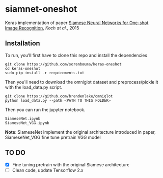 # siamnet-oneshot
Keras implementation of paper [Siamese Neural Networks for One-shot Image Recognition](https://www.cs.cmu.edu/~rsalakhu/papers/oneshot1.pdf), *Koch at al.*, 2015
## Installation
To run, you'll first have to clone this repo and install the dependencies
```
git clone https://github.com/sorenbouma/keras-oneshot
cd keras-oneshot
sudo pip install -r requirements.txt
```
Then you'll need to download the omniglot dataset and preprocess/pickle it with the load_data.py script.
```
git clone https://github.com/brendenlake/omniglot
python load_data.py --path <PATH TO THIS FOLDER>
```
Then you can run the jupyter notebook.
```
SiameseNet.ipynb
SiameseNet_VGG.ipynb
```
**Note**: SiameseNet implement the original architecture introduced in paper, SiameseNet_VGG fine tune pretrain VGG model
## TO DO
- [x] Fine tuning pretrain with the original Siamese architecture
- [ ] Clean code, update Tensorflow 2.x 
